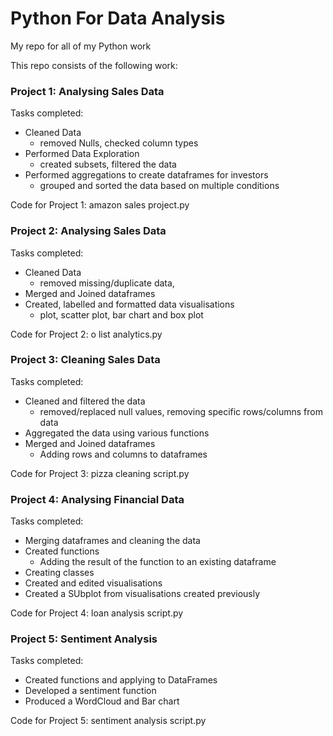 # Python For Data Analysis
My repo for all of my Python work

This repo consists of the following work:
### Project 1: Analysing Sales Data
Tasks completed:
  - Cleaned Data
    - removed Nulls, checked column types
  - Performed Data Exploration
    - created subsets, filtered the data
  - Performed aggregations to create dataframes for investors
    - grouped and sorted the data based on multiple conditions

Code for Project 1: amazon sales project.py

### Project 2: Analysing Sales Data
Tasks completed:
  - Cleaned Data
    - removed missing/duplicate data, 
  - Merged and Joined dataframes
  - Created, labelled and formatted data visualisations
      - plot, scatter plot, bar chart and box plot

  Code for Project 2: o list analytics.py

### Project 3: Cleaning Sales Data
Tasks completed:
  - Cleaned and filtered the data
    - removed/replaced null values, removing specific rows/columns from data
  - Aggregated the data using various functions
  - Merged and Joined dataframes
    - Adding rows and columns to dataframes
    
  Code for Project 3: pizza cleaning script.py

  ### Project 4: Analysing Financial Data
  Tasks completed:
  - Merging dataframes and cleaning the data
  - Created functions
    - Adding the result of the function to an existing dataframe
  - Creating classes
  - Created and edited visualisations
  - Created a SUbplot from visualisations created previously

Code for Project 4: loan analysis script.py

 ### Project 5: Sentiment Analysis
  Tasks completed:
  - Created functions and applying to DataFrames
  - Developed a sentiment function
  - Produced a WordCloud and Bar chart

 Code for Project 5: sentiment analysis script.py
    

